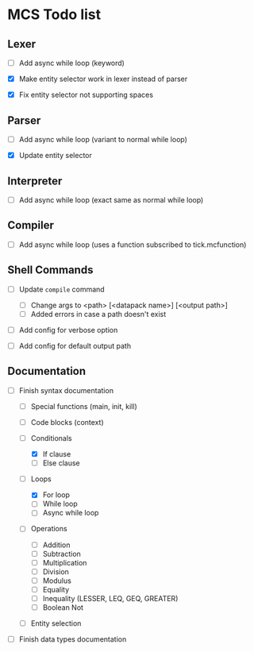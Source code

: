 # MCS Todo list


## Lexer
- [ ] Add async while loop (keyword)
- [x] Make entity selector work in lexer instead of parser
- [x] Fix entity selector not supporting spaces


## Parser
- [ ] Add async while loop (variant to normal while loop)
- [x] Update entity selector


## Interpreter
- [ ] Add async while loop (exact same as normal while loop)


## Compiler
- [ ] Add async while loop (uses a function subscribed to tick.mcfunction)


## Shell Commands
- [ ] Update ``compile`` command
  - [ ] Change args to \<path> \[\<datapack name>] \[\<output path>]
  - [ ] Added errors in case a path doesn't exist
- [ ] Add config for verbose option
- [ ] Add config for default output path


## Documentation
- [ ] Finish syntax documentation
  - [ ] Special functions (main, init, kill)
  - [ ] Code blocks (context)
  - [ ] Conditionals
    - [x] If clause
    - [ ] Else clause
  - [ ] Loops
    - [x] For loop
    - [ ] While loop
    - [ ] Async while loop
  - [ ] Operations
    - [ ] Addition
    - [ ] Subtraction
    - [ ] Multiplication
    - [ ] Division
    - [ ] Modulus
    - [ ] Equality
    - [ ] Inequality (LESSER, LEQ, GEQ, GREATER)
    - [ ] Boolean Not
  - [ ] Entity selection


- [ ] Finish data types documentation